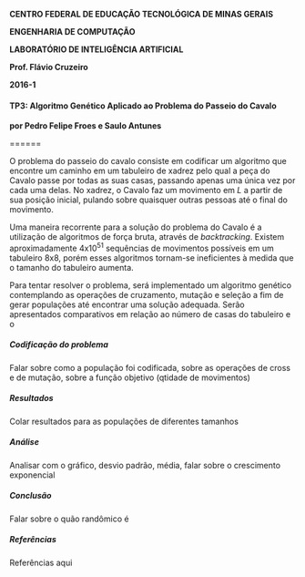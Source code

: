 **CENTRO FEDERAL DE EDUCAÇÃO TECNOLÓGICA DE MINAS GERAIS**

**ENGENHARIA DE COMPUTAÇÃO**

**LABORATÓRIO DE INTELIGÊNCIA ARTIFICIAL**

**Prof. Flávio Cruzeiro**

**2016-1**

#### TP3: Algoritmo Genético Aplicado ao Problema do Passeio do Cavalo
**por Pedro Felipe Froes e Saulo Antunes**

======

O problema do passeio do cavalo consiste em codificar um algoritmo que encontre um caminho em um tabuleiro de xadrez pelo qual a peça do Cavalo passe por todas as suas casas, passando apenas uma única vez por cada uma delas. No xadrez, o Cavalo faz um movimento em _L_ a partir de sua posição inicial, pulando sobre quaisquer outras pessoas até o final do movimento.

Uma maneira recorrente para a solução do problema do Cavalo é a utilização de algoritmos de força bruta, através de _backtracking_. Existem aproximadamente 4x10<sup>51</sup> sequências de movimentos possíveis em um tabuleiro 8x8, porém esses algoritmos tornam-se ineficientes à medida que o tamanho do tabuleiro aumenta.

Para tentar resolver o problema, será implementado um algoritmo genético contemplando as operações de cruzamento, mutação e seleção a fim de gerar populações até encontrar uma solução adequada. Serão apresentados comparativos em relação ao número de casas do tabuleiro e o 

##### Codificação do problema

Falar sobre como a população foi codificada, sobre as operações de cross e de mutação, sobre a função objetivo (qtidade de movimentos)

##### Resultados

Colar resultados para as populações de diferentes tamanhos

##### Análise

Analisar com o gráfico, desvio padrão, média, falar sobre o crescimento exponencial

##### Conclusão

Falar sobre o quão randômico é

##### Referências

Referências aqui